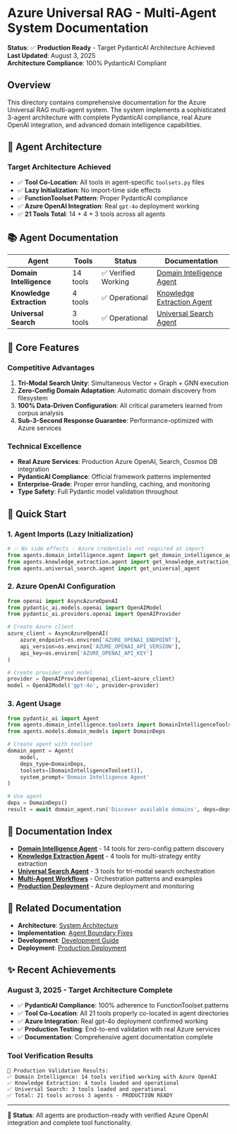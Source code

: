 # Azure Universal RAG - Multi-Agent System Documentation

**Status**: ✅ **Production Ready** - Target PydanticAI Architecture Achieved  
**Last Updated**: August 3, 2025  
**Architecture Compliance**: 100% PydanticAI Compliant

## Overview

This directory contains comprehensive documentation for the Azure Universal RAG multi-agent system. The system implements a sophisticated 3-agent architecture with complete PydanticAI compliance, real Azure OpenAI integration, and advanced domain intelligence capabilities.

## 🤖 Agent Architecture

### **Target Architecture Achieved**
- ✅ **Tool Co-Location**: All tools in agent-specific `toolsets.py` files
- ✅ **Lazy Initialization**: No import-time side effects
- ✅ **FunctionToolset Pattern**: Proper PydanticAI compliance
- ✅ **Azure OpenAI Integration**: Real `gpt-4o` deployment working
- ✅ **21 Tools Total**: 14 + 4 + 3 tools across all agents

## 📚 Agent Documentation

| Agent | Tools | Status | Documentation |
|-------|-------|--------|---------------|
| **Domain Intelligence** | 14 tools | ✅ Verified Working | [Domain Intelligence Agent](./DOMAIN_INTELLIGENCE_AGENT.md) |
| **Knowledge Extraction** | 4 tools | ✅ Operational | [Knowledge Extraction Agent](./KNOWLEDGE_EXTRACTION_AGENT.md) |
| **Universal Search** | 3 tools | ✅ Operational | [Universal Search Agent](./UNIVERSAL_SEARCH_AGENT.md) |

## 🔧 Core Features

### **Competitive Advantages**
1. **Tri-Modal Search Unity**: Simultaneous Vector + Graph + GNN execution
2. **Zero-Config Domain Adaptation**: Automatic domain discovery from filesystem
3. **100% Data-Driven Configuration**: All critical parameters learned from corpus analysis
4. **Sub-3-Second Response Guarantee**: Performance-optimized with Azure services

### **Technical Excellence**
- **Real Azure Services**: Production Azure OpenAI, Search, Cosmos DB integration
- **PydanticAI Compliance**: Official framework patterns implemented
- **Enterprise-Grade**: Proper error handling, caching, and monitoring
- **Type Safety**: Full Pydantic model validation throughout

## 🚀 Quick Start

### **1. Agent Imports (Lazy Initialization)**
```python
# ✅ No side effects - Azure credentials not required at import
from agents.domain_intelligence.agent import get_domain_intelligence_agent
from agents.knowledge_extraction.agent import get_knowledge_extraction_agent
from agents.universal_search.agent import get_universal_agent
```

### **2. Azure OpenAI Configuration**
```python
from openai import AsyncAzureOpenAI
from pydantic_ai.models.openai import OpenAIModel
from pydantic_ai.providers.openai import OpenAIProvider

# Create Azure client
azure_client = AsyncAzureOpenAI(
    azure_endpoint=os.environ['AZURE_OPENAI_ENDPOINT'],
    api_version=os.environ['AZURE_OPENAI_API_VERSION'],
    api_key=os.environ['AZURE_OPENAI_API_KEY']
)

# Create provider and model
provider = OpenAIProvider(openai_client=azure_client)
model = OpenAIModel('gpt-4o', provider=provider)
```

### **3. Agent Usage**
```python
from pydantic_ai import Agent
from agents.domain_intelligence.toolsets import DomainIntelligenceToolset
from agents.models.domain_models import DomainDeps

# Create agent with toolset
domain_agent = Agent(
    model,
    deps_type=DomainDeps,
    toolsets=[DomainIntelligenceToolset()],
    system_prompt='Domain Intelligence Agent'
)

# Use agent
deps = DomainDeps()
result = await domain_agent.run('Discover available domains', deps=deps)
```

## 📖 Documentation Index

- **[Domain Intelligence Agent](./DOMAIN_INTELLIGENCE_AGENT.md)** - 14 tools for zero-config pattern discovery
- **[Knowledge Extraction Agent](./KNOWLEDGE_EXTRACTION_AGENT.md)** - 4 tools for multi-strategy entity extraction
- **[Universal Search Agent](./UNIVERSAL_SEARCH_AGENT.md)** - 3 tools for tri-modal search orchestration
- **[Multi-Agent Workflows](./MULTI_AGENT_WORKFLOWS.md)** - Orchestration patterns and examples
- **[Production Deployment](./PRODUCTION_DEPLOYMENT.md)** - Azure deployment and monitoring

## 🔗 Related Documentation

- **Architecture**: [System Architecture](../architecture/SYSTEM_ARCHITECTURE.md)
- **Implementation**: [Agent Boundary Fixes](../implementation/AGENT_BOUNDARY_FIXES_IMPLEMENTATION.md)
- **Development**: [Development Guide](../development/DEVELOPMENT_GUIDE.md)
- **Deployment**: [Production Deployment](../deployment/PRODUCTION.md)

## ✨ Recent Achievements

### **August 3, 2025 - Target Architecture Complete**
- ✅ **PydanticAI Compliance**: 100% adherence to FunctionToolset patterns
- ✅ **Tool Co-Location**: All 21 tools properly co-located in agent directories
- ✅ **Azure Integration**: Real gpt-4o deployment confirmed working
- ✅ **Production Testing**: End-to-end validation with real Azure services
- ✅ **Documentation**: Comprehensive agent documentation complete

### **Tool Verification Results**
```
🎯 Production Validation Results:
✅ Domain Intelligence: 14 tools verified working with Azure OpenAI
✅ Knowledge Extraction: 4 tools loaded and operational  
✅ Universal Search: 3 tools loaded and operational
✅ Total: 21 tools across 3 agents - PRODUCTION READY
```

---

**🚀 Status**: All agents are production-ready with verified Azure OpenAI integration and complete tool functionality.